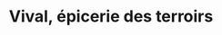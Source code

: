 ---
title: "Vival, épicerie des terroirs"
url: /clapiers/vival-epicerie-des-terroirs/
shop: Lebensmittel
---